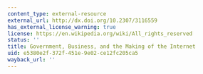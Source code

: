 ```yaml
---
content_type: external-resource
external_url: http://dx.doi.org/10.2307/3116559
has_external_license_warning: true
license: https://en.wikipedia.org/wiki/All_rights_reserved
status: ''
title: Government, Business, and the Making of the Internet
uid: e5380e2f-372f-451e-9e02-ce12fc205ca5
wayback_url: ''
---
```

